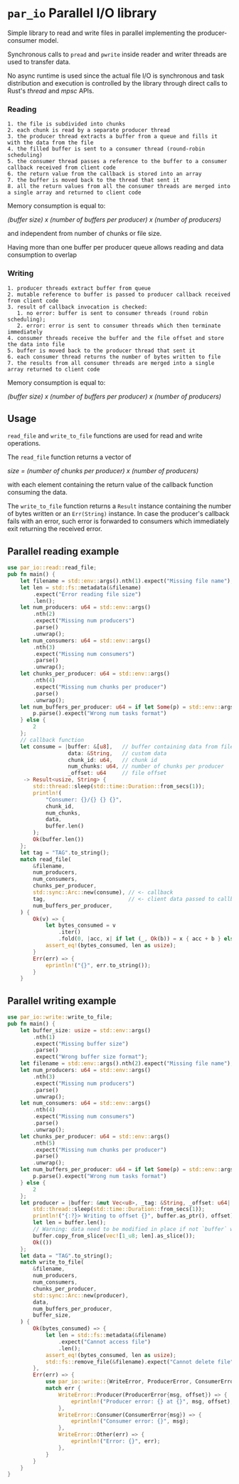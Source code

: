 # `par_io` Parallel I/O library

Simple library to read and write files in parallel implementing the producer-consumer
model.

Synchronous calls to `pread` and `pwrite` inside reader and writer threads are used
to transfer data.

No async runtime is used since the actual file I/O is synchronous and task
distribution and execution is controlled by the library through direct calls
to Rust's *thread* and *mpsc* APIs.

### Reading

    1. the file is subdivided into chunks
    2. each chunk is read by a separate producer thread
    3. the producer thread extracts a buffer from a queue and fills it with the data from the file
    4. the filled buffer is sent to a consumer thread (round-robin scheduling)
    5. the consumer thread passes a reference to the buffer to a consumer callback received from client code
    6. the return value from the callback is stored into an array
    7. the buffer is moved back to the thread that sent it
    8. all the return values from all the consumer threads are merged into a single array and returned to client code

Memory consumption is equal to:
 
 *(buffer size) x (number of buffers per producer) x (number of producers)*

and independent from number of chunks or file size.

Having more than one buffer per producer queue allows reading and data consumption to overlap

### Writing

    1. producer threads extract buffer from queue
    2. mutable reference to buffer is passed to producer callback received from client code
    3. result of callback invocation is checked: 
       1. no error: buffer is sent to consumer threads (round robin scheduling);
       2. error: error is sent to consumer threads which then terminate immediately
    4. consumer threads receive the buffer and the file offset and store the data into file
    5. buffer is moved back to the producer thread that sent it
    6. each consumer thread returns the number of bytes written to file  
    7. the results from all consumer threads are merged into a single array returned to client code

Memory consumption is equal to:
 
 *(buffer size) x (number of buffers per producer) x (number of producers)*


## Usage

`read_file` and `write_to_file` functions are used for read and write operations.

The `read_file` function returns a vector of 

  *size = (number of chunks per producer) x (number of producers)*

with each element containing the return value of the callback function consuming
the data.

The `write_to_file` function returns a `Result` instance containing the number of
bytes written or an `Err(String)` instance.
In case the producer's callback fails with an error, such error is forwarded to
consumers which immediately exit returning the received error.

## Parallel reading example

```rust
use par_io::read::read_file;
pub fn main() {
    let filename = std::env::args().nth(1).expect("Missing file name");
    let len = std::fs::metadata(&filename)
        .expect("Error reading file size")
        .len();
    let num_producers: u64 = std::env::args()
        .nth(2)
        .expect("Missing num producers")
        .parse()
        .unwrap();
    let num_consumers: u64 = std::env::args()
        .nth(3)
        .expect("Missing num consumers")
        .parse()
        .unwrap();
    let chunks_per_producer: u64 = std::env::args()
        .nth(4)
        .expect("Missing num chunks per producer")
        .parse()
        .unwrap();
    let num_buffers_per_producer: u64 = if let Some(p) = std::env::args().nth(5) {
        p.parse().expect("Wrong num tasks format")
    } else {
        2
    };
    // callback function
    let consume = |buffer: &[u8],   // buffer containing data from file
                   data: &String,   // custom data
                   chunk_id: u64,   // chunk id 
                   num_chunks: u64, // number of chunks per producer
                   _offset: u64     // file offset
     -> Result<usize, String> {
        std::thread::sleep(std::time::Duration::from_secs(1));
        println!(
            "Consumer: {}/{} {} {}",
            chunk_id,
            num_chunks,
            data,
            buffer.len()
        );
        Ok(buffer.len())
    };
    let tag = "TAG".to_string();
    match read_file(
        &filename,
        num_producers,
        num_consumers,
        chunks_per_producer,
        std::sync::Arc::new(consume), // <- callback
        tag,                          // <- client data passed to callback
        num_buffers_per_producer,
    ) {
        Ok(v) => {
            let bytes_consumed = v
                .iter()
                .fold(0, |acc, x| if let (_, Ok(b)) = x { acc + b } else { acc });
            assert_eq!(bytes_consumed, len as usize);
        }
        Err(err) => {
            eprintln!("{}", err.to_string());
        }
    }
```

## Parallel writing example

```rust
use par_io::write::write_to_file;
pub fn main() {
    let buffer_size: usize = std::env::args()
        .nth(1)
        .expect("Missing buffer size")
        .parse()
        .expect("Wrong buffer size format");
    let filename = std::env::args().nth(2).expect("Missing file name");
    let num_producers: u64 = std::env::args()
        .nth(3)
        .expect("Missing num producers")
        .parse()
        .unwrap();
    let num_consumers: u64 = std::env::args()
        .nth(4)
        .expect("Missing num consumers")
        .parse()
        .unwrap();
    let chunks_per_producer: u64 = std::env::args()
        .nth(5)
        .expect("Missing num chunks per producer")
        .parse()
        .unwrap();
    let num_buffers_per_producer: u64 = if let Some(p) = std::env::args().nth(6) {
        p.parse().expect("Wrong num tasks format")
    } else {
        2
    };
    let producer = |buffer: &mut Vec<u8>, _tag: &String, _offset: u64| -> Result<(), String> {
        std::thread::sleep(std::time::Duration::from_secs(1));
        println!("{:?}> Writing to offset {}", buffer.as_ptr(), offset);
        let len = buffer.len();
        // Warning: data need to be modified in place if not `buffer` will be re-allocated and not reused
        buffer.copy_from_slice(vec![1_u8; len].as_slice());
        Ok(())
    };
    let data = "TAG".to_string();
    match write_to_file(
        &filename,
        num_producers,
        num_consumers,
        chunks_per_producer,
        std::sync::Arc::new(producer),
        data,
        num_buffers_per_producer,
        buffer_size,
    ) {
        Ok(bytes_consumed) => {
            let len = std::fs::metadata(&filename)
                .expect("Cannot access file")
                .len();
            assert_eq!(bytes_consumed, len as usize);
            std::fs::remove_file(&filename).expect("Cannot delete file");
        },
        Err(err) => {
            use par_io::write::{WriteError, ProducerError, ConsumerError};
            match err {
                WriteError::Producer(ProducerError{msg, offset}) => {
                    eprintln!("Producer error: {} at {}", msg, offset);
                },
                WriteError::Consumer(ConsumerError{msg}) => {
                    eprintln!("Consumer error: {}", msg);
                },
                WriteError::Other(err) => {
                    eprintln!("Error: {}", err);
                },
            }
        }
    }
}
```